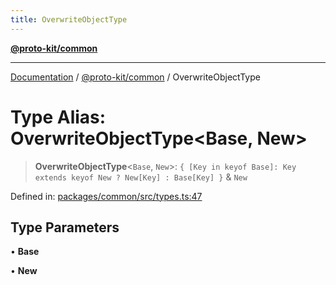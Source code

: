 ```yaml
---
title: OverwriteObjectType
---
```


[**@proto-kit/common**](../README.md)

***

[Documentation](../../../README.md) / [@proto-kit/common](../README.md) / OverwriteObjectType

# Type Alias: OverwriteObjectType\<Base, New\>

> **OverwriteObjectType**\<`Base`, `New`\>: `{ [Key in keyof Base]: Key extends keyof New ? New[Key] : Base[Key] }` & `New`

Defined in: [packages/common/src/types.ts:47](https://github.com/proto-kit/framework/blob/4d6b3b6da51b3edee0fbf25ce72c1f59ec61e891/packages/common/src/types.ts#L47)

## Type Parameters

• **Base**

• **New**
